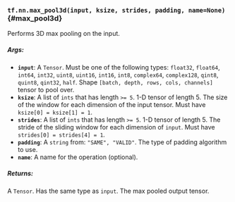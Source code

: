 ### `tf.nn.max_pool3d(input, ksize, strides, padding, name=None)` {#max_pool3d}

Performs 3D max pooling on the input.

##### Args:


*  <b>`input`</b>: A `Tensor`. Must be one of the following types: `float32`, `float64`, `int64`, `int32`, `uint8`, `uint16`, `int16`, `int8`, `complex64`, `complex128`, `qint8`, `quint8`, `qint32`, `half`.
    Shape `[batch, depth, rows, cols, channels]` tensor to pool over.
*  <b>`ksize`</b>: A list of `ints` that has length `>= 5`.
    1-D tensor of length 5. The size of the window for each dimension of
    the input tensor. Must have `ksize[0] = ksize[1] = 1`.
*  <b>`strides`</b>: A list of `ints` that has length `>= 5`.
    1-D tensor of length 5. The stride of the sliding window for each
    dimension of `input`. Must have `strides[0] = strides[4] = 1`.
*  <b>`padding`</b>: A `string` from: `"SAME", "VALID"`.
    The type of padding algorithm to use.
*  <b>`name`</b>: A name for the operation (optional).

##### Returns:

  A `Tensor`. Has the same type as `input`. The max pooled output tensor.

